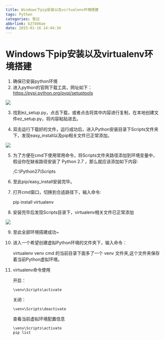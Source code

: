 ```yaml
---
title: Windows下pip安装以及virtualenv环境搭建
tags: Python
categories: 笔记
abbrlink: b27d46ae
date: 2015-01-16 14:44:34
---
```


# Windows下pip安装以及virtualenv环境搭建

1. 确保已安装python环境
2. 进入python的官网下载工具，网址如下：https://pypi.python.org/pypi/setuptools

<!--more-->

![](/img/Windows下pip安装以及virtualenv环境搭建/windows1.png)

3. 找到ez_setup.py，点击下载，或者点击将其中内容进行复制，在本地创建文件ez_setup.py，将内容粘贴进去。

4. 双击运行下载好的文件，运行成功后，进入Python安装目录下Scripts文件夹下，发现easy_install以及pip相关文件已正常添加。

![](/img/Windows下pip安装以及virtualenv环境搭建/windows2.png)

5. 为了方便在cmd下使用常用命令，将Scripts文件夹路径添加到环境变量中，假设你在缺省路径安装了 Python 2.7 ，那么就应该添加如下内容:

	;C:\Python27\Scripts
	
6. 至此pip/easy_install安装完毕。

7. 打开cmd窗口，切换到合适路径下，输入命令:
	
	pip install virtualenv 
	
8. 安装完毕后发现Scripts目录下，virtualenv相关文件已正常添加

![](/img/Windows下pip安装以及virtualenv环境搭建/windows3.png)

9. 至此全部环境搭建成功~

10. 进入一个希望创建虚拟Python环境的文件夹下，输入命令：

	virtualenv venv
cmd 的当前目录下面多了一个 venv 文件夹,这个文件夹保存着当前Python虚拟环境。

11. virtualenv命令使用

	开启：

		\venv\Scripts\activate
	关闭：

		\venv\Scripts\deactivate
		
    查看当前虚拟环境配置信息

 		\venv\Scripts\activate
 		pip list
	
